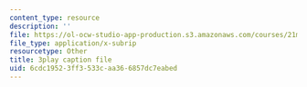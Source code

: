 ```yaml
---
content_type: resource
description: ''
file: https://ol-ocw-studio-app-production.s3.amazonaws.com/courses/21m-235-monteverdi-to-mozart-1600-1800-fall-2013/6cdc19523ff3533caa366857dc7eabed_itLh_yWsOX0.vtt
file_type: application/x-subrip
resourcetype: Other
title: 3play caption file
uid: 6cdc1952-3ff3-533c-aa36-6857dc7eabed
---
```

